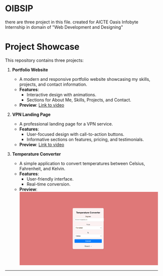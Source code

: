 # OIBSIP
there are three project in this file. created for AICTE Oasis Infobyte Internship in domain of "Web Development and Designing" 


# Project Showcase

This repository contains three projects:

1. **Portfolio Website**
   - A modern and responsive portfolio website showcasing my skills, projects, and contact information.
   - **Features**:
     - Interactive design with animations.
     - Sections for About Me, Skills, Projects, and Contact.
   - **Preview**: [Link to video](#portfolio-demo)

2. **VPN Landing Page**
   - A professional landing page for a VPN service.
   - **Features**:
     - User-focused design with call-to-action buttons.
     - Informative sections on features, pricing, and testimonials.
   - **Preview**: [Link to video](#vpn-landing-page-demo)

3. **Temperature Converter**
   - A simple application to convert temperatures between Celsius, Fahrenheit, and Kelvin.
   - **Features**:
     - User-friendly interface.
     - Real-time conversion.
   - **Preview**:
     ![Temperature Converter](converter.png)

---

